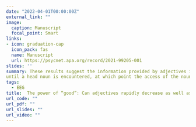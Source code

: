 ```yaml
---
date: "2022-04-01T00:00:00Z"
external_link: ""
image: 
  caption: Manuscript
  focal_point: Smart
links:
- icon: graduation-cap
  icon_pack: fas
  name: Manuscript
  url: https://psycnet.apa.org/record/2021-99205-001
slides: ''
summary: These results suggest the information provided by adjectives is buffered
until a head noun is encountered, at which point the access of the noun’s semantics is shaped in parallel by both the adjective and the sentence-level representation.
tags:
  - EEG
title:  The power of “good”: Can adjectives rapidly decrease as well as increase the availability of the upcoming noun? 
url_code: ""
url_pdf: ""
url_slides: ""
url_video: ""
---
```

